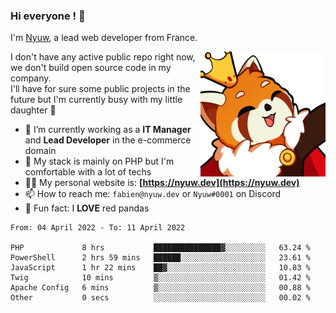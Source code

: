### Hi everyone ! 👋

I'm <a href="https://nyuw.dev" target="_blank">Nyuw</a>, a lead web developer from France.

<img align="right" title="Nyuw King Picture" alt="Nyuw King Picture" src="https://raw.githubusercontent.com/Nyuwb/Nyuwb/main/nyuwKING.png" width="200px" height="200px" />

I don't have any active public repo right now, we don't build open source code in my company.<br/>
I'll have for sure some public projects in the future but I'm currently busy with my little daughter 👶

- 🔭 I’m currently working as a **IT Manager** and **Lead Developer** in the e-commerce domain
- 🌱 My stack is mainly on PHP but I'm comfortable with a lot of techs
- 👨‍💻 My personal website is: **[https://nyuw.dev](https://nyuw.dev)**
- 📫 How to reach me: `fabien@nyuw.dev` or `Nyuw#0001` on Discord
- 🐼 Fun fact: I **LOVE** red pandas 

<!--START_SECTION:waka-->

```text
From: 04 April 2022 - To: 11 April 2022

PHP             8 hrs           ███████████████▓░░░░░░░░░   63.24 %
PowerShell      2 hrs 59 mins   ██████░░░░░░░░░░░░░░░░░░░   23.61 %
JavaScript      1 hr 22 mins    ██▓░░░░░░░░░░░░░░░░░░░░░░   10.83 %
Twig            10 mins         ▒░░░░░░░░░░░░░░░░░░░░░░░░   01.42 %
Apache Config   6 mins          ▒░░░░░░░░░░░░░░░░░░░░░░░░   00.88 %
Other           0 secs          ░░░░░░░░░░░░░░░░░░░░░░░░░   00.02 %
```

<!--END_SECTION:waka-->